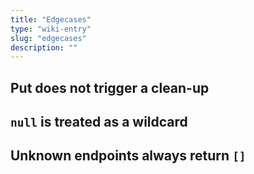 ```yaml
---
title: "Edgecases"
type: "wiki-entry"
slug: "edgecases"
description: ""
---
```


## Put does not trigger a clean-up

## `null` is treated as a wildcard

## Unknown endpoints always return `[]`

